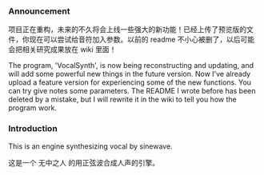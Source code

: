 ### Announcement

项目正在重构，未来的不久将会上线一些强大的新功能！已经上传了预览版的文件，你现在可以尝试给音符加入参数。以前的 readme 不小心被删了，以后可能会把相关研究成果放在 wiki 里面！

The program, 'VocalSynth', is now being reconstructing and updating, and will add some powerful new things in the future version. 
Now I've already upload a feature version for experiencing some of the new functions. You can try give notes some parameters.
The README I wrote before has been deleted by a mistake, but I will rewrite it in the wiki to tell you how the program work.


### Introduction

This is an engine synthesizing vocal by sinewave.

这是一个 无中之人 的用正弦波合成人声的引擎。
